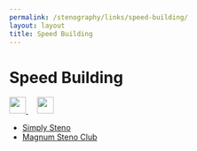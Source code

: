 ```yaml
---
permalink: /stenography/links/speed-building/
layout: layout
title: Speed Building
---
```


<div class="center">

   <h1>Speed Building</h1>
   
   <a href="https://github.com/StevenTammen/steventammen.github.io/edit/master/pages/stenography/links.md" target="_blank">
     <img src="https://steventammen.github.io/assets/images/GitHub.png" height="30" width="30">
   </a> &nbsp; &nbsp;
   
   <a href="http://prose.io/#StevenTammen/steventammen.github.io/edit/master/pages/stenography/links.md" target="_blank">
     <img src="https://steventammen.github.io/assets/images/Prose.png" height="30" width="30">
   </a>
   
</div>

- [Simply Steno](http://www.simplysteno.com/index.html)
- [Magnum Steno Club](http://magnumsteno.com/cart/index.php?main_page=product_info&products_id=9)
